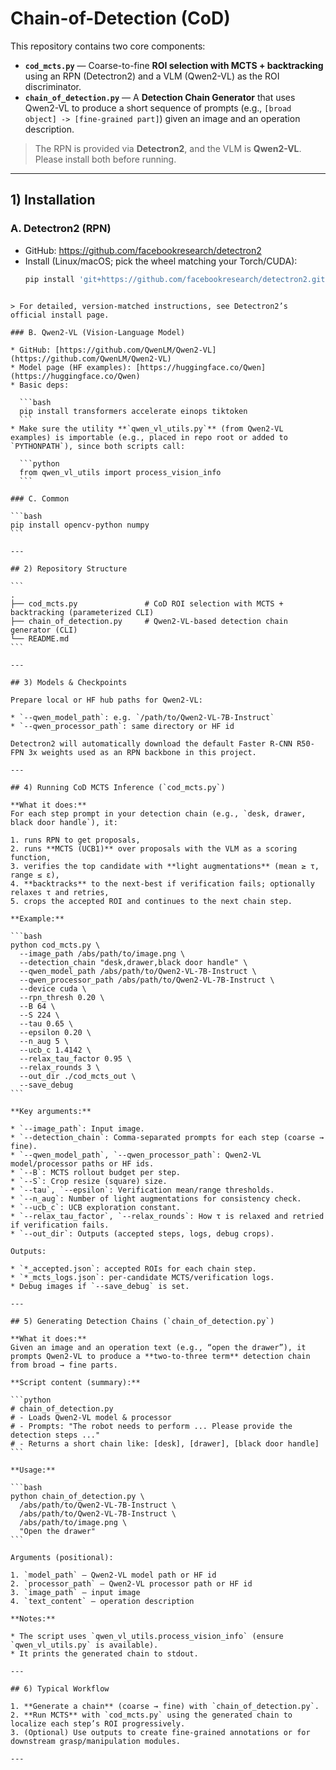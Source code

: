 # Chain-of-Detection (CoD)

This repository contains two core components:

- **`cod_mcts.py`** — Coarse-to-fine **ROI selection with MCTS + backtracking** using an RPN (Detectron2) and a VLM (Qwen2-VL) as the ROI discriminator.
- **`chain_of_detection.py`** — A **Detection Chain Generator** that uses Qwen2-VL to produce a short sequence of prompts (e.g., `[broad object] -> [fine-grained part]`) given an image and an operation description.

> The RPN is provided via **Detectron2**, and the VLM is **Qwen2-VL**. Please install both before running.

---

## 1) Installation

### A. Detectron2 (RPN)
- GitHub: https://github.com/facebookresearch/detectron2  
- Install (Linux/macOS; pick the wheel matching your Torch/CUDA):
  ```bash
  pip install 'git+https://github.com/facebookresearch/detectron2.git'
````

> For detailed, version-matched instructions, see Detectron2’s official install page.

### B. Qwen2-VL (Vision-Language Model)

* GitHub: [https://github.com/QwenLM/Qwen2-VL](https://github.com/QwenLM/Qwen2-VL)
* Model page (HF examples): [https://huggingface.co/Qwen](https://huggingface.co/Qwen)
* Basic deps:

  ```bash
  pip install transformers accelerate einops tiktoken
  ```
* Make sure the utility **`qwen_vl_utils.py`** (from Qwen2-VL examples) is importable (e.g., placed in repo root or added to `PYTHONPATH`), since both scripts call:

  ```python
  from qwen_vl_utils import process_vision_info
  ```

### C. Common

```bash
pip install opencv-python numpy
```

---

## 2) Repository Structure

```
.
├── cod_mcts.py               # CoD ROI selection with MCTS + backtracking (parameterized CLI)
├── chain_of_detection.py     # Qwen2-VL-based detection chain generator (CLI)
└── README.md
```

---

## 3) Models & Checkpoints

Prepare local or HF hub paths for Qwen2-VL:

* `--qwen_model_path`: e.g. `/path/to/Qwen2-VL-7B-Instruct`
* `--qwen_processor_path`: same directory or HF id

Detectron2 will automatically download the default Faster R-CNN R50-FPN 3x weights used as an RPN backbone in this project.

---

## 4) Running CoD MCTS Inference (`cod_mcts.py`)

**What it does:**
For each step prompt in your detection chain (e.g., `desk, drawer, black door handle`), it:

1. runs RPN to get proposals,
2. runs **MCTS (UCB1)** over proposals with the VLM as a scoring function,
3. verifies the top candidate with **light augmentations** (mean ≥ τ, range ≤ ε),
4. **backtracks** to the next-best if verification fails; optionally relaxes τ and retries,
5. crops the accepted ROI and continues to the next chain step.

**Example:**

```bash
python cod_mcts.py \
  --image_path /abs/path/to/image.png \
  --detection_chain "desk,drawer,black door handle" \
  --qwen_model_path /abs/path/to/Qwen2-VL-7B-Instruct \
  --qwen_processor_path /abs/path/to/Qwen2-VL-7B-Instruct \
  --device cuda \
  --rpn_thresh 0.20 \
  --B 64 \
  --S 224 \
  --tau 0.65 \
  --epsilon 0.20 \
  --n_aug 5 \
  --ucb_c 1.4142 \
  --relax_tau_factor 0.95 \
  --relax_rounds 3 \
  --out_dir ./cod_mcts_out \
  --save_debug
```

**Key arguments:**

* `--image_path`: Input image.
* `--detection_chain`: Comma-separated prompts for each step (coarse → fine).
* `--qwen_model_path`, `--qwen_processor_path`: Qwen2-VL model/processor paths or HF ids.
* `--B`: MCTS rollout budget per step.
* `--S`: Crop resize (square) size.
* `--tau`, `--epsilon`: Verification mean/range thresholds.
* `--n_aug`: Number of light augmentations for consistency check.
* `--ucb_c`: UCB exploration constant.
* `--relax_tau_factor`, `--relax_rounds`: How τ is relaxed and retried if verification fails.
* `--out_dir`: Outputs (accepted steps, logs, debug crops).

Outputs:

* `*_accepted.json`: accepted ROIs for each chain step.
* `*_mcts_logs.json`: per-candidate MCTS/verification logs.
* Debug images if `--save_debug` is set.

---

## 5) Generating Detection Chains (`chain_of_detection.py`)

**What it does:**
Given an image and an operation text (e.g., “open the drawer”), it prompts Qwen2-VL to produce a **two-to-three term** detection chain from broad → fine parts.

**Script content (summary):**

```python
# chain_of_detection.py
# - Loads Qwen2-VL model & processor
# - Prompts: "The robot needs to perform ... Please provide the detection steps ..."
# - Returns a short chain like: [desk], [drawer], [black door handle]
```

**Usage:**

```bash
python chain_of_detection.py \
  /abs/path/to/Qwen2-VL-7B-Instruct \
  /abs/path/to/Qwen2-VL-7B-Instruct \
  /abs/path/to/image.png \
  "Open the drawer"
```

Arguments (positional):

1. `model_path` — Qwen2-VL model path or HF id
2. `processor_path` — Qwen2-VL processor path or HF id
3. `image_path` — input image
4. `text_content` — operation description

**Notes:**

* The script uses `qwen_vl_utils.process_vision_info` (ensure `qwen_vl_utils.py` is available).
* It prints the generated chain to stdout.

---

## 6) Typical Workflow

1. **Generate a chain** (coarse → fine) with `chain_of_detection.py`.
2. **Run MCTS** with `cod_mcts.py` using the generated chain to localize each step’s ROI progressively.
3. (Optional) Use outputs to create fine-grained annotations or for downstream grasp/manipulation modules.

---


